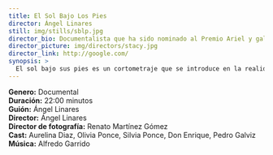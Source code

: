 ```yaml
---
title: El Sol Bajo Los Pies
director: Ángel Linares
still: img/stills/sblp.jpg
director_bio: Documentalista que ha sido nominado al Premio Ariel y galardonado en el FICM, DOCSMX y el Festival Internacional de Cine de Caracas. Sus documentales se han presentado en La Semanie de la Critique de Cannes, en el Festival de Cine de Sarajevo y en la Habana. Su documental más premiado ha sido Las Montañas Invisibles (2012).
director_picture: img/directors/stacy.jpg
director_link: http://google.com/
synopsis: >
  El sol bajo sus pies es un cortometraje que se introduce en la realidad de los niños que involuntariamente se convierten en jornaleros en México. Este documental evidencia las condiciones en que se ven obligados a trabajar con sus padres, y las mentiras y abusos de quienes los contratan.
---
```


<b>Genero:</b> Documental<br>
<b>Duración:</b> 22:00 minutos<br>
<b>Guión:</b> Ángel Linares<br>
<b>Director:</b> Ángel Linares<br>
<b>Director de fotografía:</b> Renato Martínez Gómez<br>
<b>Cast:</b> Aurelina Diaz, Olivia Ponce, Silvia Ponce, Don Enrique, Pedro Galviz<br>
<b>Música:</b> Alfredo Garrido<br>
